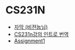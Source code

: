 <h1>CS231N</h1>
<ul>
<li><a href="https://github.com/insurgent92/CS231N_17_KOR_SUB"target="_blank">자막 (비젼눕님)</a></li>
<li><a href="http://ishuca.tistory.com/category/CS231n"target="_blank">CS231n강의 인트로 번역</a></li>
<li><a href="http://cs231n.github.io/assignments2017/assignment1/"target="_blank">Assignment1</a></li>
</ul>
